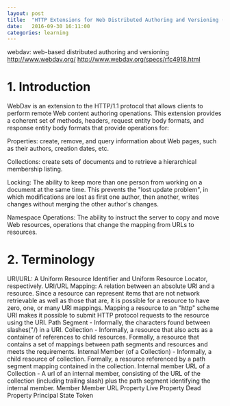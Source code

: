 ```yaml
---
layout: post
title:  "HTTP Extensions for Web Distributed Authoring and Versioning (WebDAV)"
date:   2016-09-30 16:11:00
categories: learning
---
```


webdav: web-based distributed authoring and versioning
http://www.webdav.org/
http://www.webdav.org/specs/rfc4918.html

# 1. Introduction

WebDav is an extension to the HTTP/1.1 protocol that allows clients to perform remote Web content authoring openations. This extension provides a coherent set of methods, headers, request entity body formats, and response entity body formats that provide operations for:

Properties: create, remove, and query information about Web pages, such as their authors, creation dates, etc.

Collections: create sets of documents and to retrieve a hierarchical membership listing.

Locking: The ability to keep more than one person from working on a document at the same time.
This prevents the "lost update problem", in which modifications are lost as first one author, then another, writes changes without merging the other author's changes.

Namespace Operations: The ability to instruct the server to copy and move Web resources, operations that change the mapping from URLs to resources.

# 2. Terminology

URI/URL: A Uniform Resource Identifier and Uniform Resource Locator, respectively.
URI/URL Mapping: A relation between an absolute URI and a resource. Since a resource can represent items that are not network retrievable as well as those that are, it is possible for a resource to have zero, one, or many URI mappings. Mapping a resource to an "http" scheme URI makes it possible to submit HTTP protocol requests to the resource using the URI.
Path Segment - Informally, the characters found between slashes("/) in a URI.
Collection - Informally, a resource that also acts as a container of references to child resources. Formally, a resource that contains a set of mappings between path segments and resources and meets the requirements.
Internal Member (of a Collection) - Informally, a child resource of collection. Formally, a resource referenced by a path segment mapping contained in the collection.
Internal member URL of a Collection - A url of an internal member, consisting of the URL of the collection (including trailing slash) plus the path segment identifying the internal member.
Member
Member URL
Property
Live Property
Dead Property
Principal
State Token
